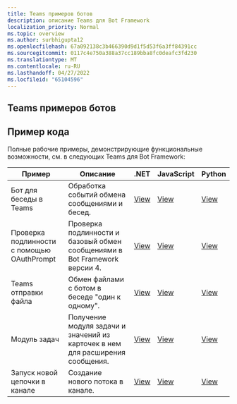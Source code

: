 ```yaml
---
title: Teams примеров ботов
description: описание Teams для Bot Framework
localization_priority: Normal
ms.topic: overview
ms.author: surbhigupta12
ms.openlocfilehash: 67a092138c3b466390d9d1f5d53f6a3ff84391cc
ms.sourcegitcommit: 0117c4e750a388a37cc189bba8fc0deafc3fd230
ms.translationtype: MT
ms.contentlocale: ru-RU
ms.lasthandoff: 04/27/2022
ms.locfileid: "65104596"
---
```

## <a name="teams-bot-samples"></a>Teams примеров ботов

## <a name="code-sample"></a>Пример кода

Полные рабочие примеры, демонстрирующие функциональные возможности, см. в следующих Teams для Bot Framework:

| **Пример** | **Описание** | **.NET** | **JavaScript** | **Python** |
|--------|------------- |---|---|---|
| Бот для беседы в Teams | Обработка событий обмена сообщениями и бесед. | [View](https://github.com/microsoft/BotBuilder-Samples/tree/master/samples/csharp_dotnetcore/57.teams-conversation-bot)| [View](https://github.com/microsoft/BotBuilder-Samples/tree/master/samples/javascript_nodejs/57.teams-conversation-bot)| [View](https://github.com/microsoft/BotBuilder-Samples/tree/master/samples/python/57.teams-conversation-bot) |
| Проверка подлинности с помощью OAuthPrompt| Проверка подлинности и базовый обмен сообщениями в Bot Framework версии 4. | [View](https://github.com/microsoft/BotBuilder-Samples/tree/master/samples/csharp_dotnetcore/46.teams-auth)| [View](https://github.com/microsoft/BotBuilder-Samples/tree/master/samples/javascript_nodejs/46.teams-auth)| [View](https://github.com/microsoft/BotBuilder-Samples/tree/master/samples/python/46.teams-auth) |
|Teams отправки файла | Обмен файлами с ботом в беседе "один к одному". | [View](https://github.com/microsoft/BotBuilder-Samples/tree/master/samples/csharp_dotnetcore/56.teams-file-upload) | [View](https://github.com/microsoft/BotBuilder-Samples/tree/master/samples/javascript_nodejs/56.teams-file-upload) | [View](https://github.com/microsoft/BotBuilder-Samples/tree/master/samples/python/56.teams-file-upload) |
| Модуль задач | Получение модуля задачи и значений из карточек в нем для расширения сообщения. | [View](https://github.com/microsoft/BotBuilder-Samples/tree/main/samples/csharp_dotnetcore/54.teams-task-module) | [View](https://github.com/microsoft/BotBuilder-Samples/tree/main/samples/javascript_nodejs/54.teams-task-module) | [View](https://github.com/microsoft/BotBuilder-Samples/tree/main/samples/python/54.teams-task-module) |
| Запуск новой цепочки в канале | Создание нового потока в канале. | [View](https://github.com/microsoft/BotBuilder-Samples/tree/main/samples/csharp_dotnetcore/58.teams-start-new-thread-in-channel) | [View](https://github.com/microsoft/BotBuilder-Samples/tree/main/samples/javascript_nodejs/58.teams-start-new-thread-in-channel) | [View](https://github.com/microsoft/BotBuilder-Samples/tree/main/samples/python/58.teams-start-thread-in-channel) |
